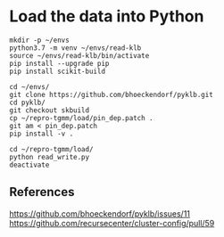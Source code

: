 # Load the data into Python

    mkdir -p ~/envs
    python3.7 -m venv ~/envs/read-klb
    source ~/envs/read-klb/bin/activate
    pip install --upgrade pip
    pip install scikit-build

    cd ~/envs/
    git clone https://github.com/bhoeckendorf/pyklb.git
    cd pyklb/
    git checkout skbuild
    cp ~/repro-tgmm/load/pin_dep.patch .
    git am < pin_dep.patch
    pip install -v .

    cd ~/repro-tgmm/load/
    python read_write.py
    deactivate

## References

https://github.com/bhoeckendorf/pyklb/issues/11
https://github.com/recursecenter/cluster-config/pull/59
